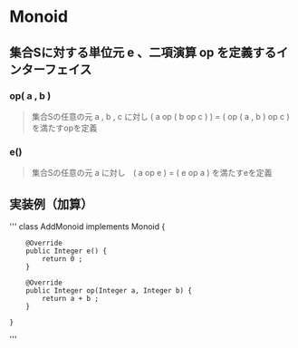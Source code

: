 # Monoid
## 集合Sに対する単位元 e 、二項演算 op を定義するインターフェイス
### op( a , b )
> 集合Sの任意の元 a , b , c に対し ( a op ( b op c ) ) = ( op ( a , b ) op c ) を満たすopを定義
### e()
> 集合Sの任意の元 a に対し　( a op e ) = ( e op a ) を満たすeを定義

## 実装例（加算）
'''
    class AddMonoid implements Monoid<Integer> {

        @Override
        public Integer e() {
            return 0 ;
        }

        @Override
        public Integer op(Integer a, Integer b) {
            return a + b ;
        }

    }
'''
